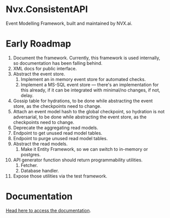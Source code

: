# Nvx.ConsistentAPI

Event Modelling Framework, built and maintained by NVX.ai.

# Early Roadmap
1. Document the framework. Currently, this framework is used internally, so documentation has been falling behind.
1. XML docs for public interface.
1. Abstract the event store.
    1. Implement an in memory event store for automated checks.
    1. Implement a MS-SQL event store — there's an implementation for this already, if it can be integrated with minimal/no changes, if not, delay.
1. Gossip table for hydrations, to be done while abstracting the event store, as the checkpoints need to change.
1. Attach an event model hash to the global checkpoint, so hydration is not adversarial, to be done while abstracting the event store, as the checkpoints need to change.
1. Deprecate the aggregating read models.
1. Endpoint to get unused read model tables.
1. Endpoint to purge unused read model tables.
1. Abstract the read models.
    1. Make it Entity Framework, so we can switch to in-memory or postgres.
1. API generator function should return programmability utilities.
    1. Fetcher.
    2. Database handler.
1. Expose those utilities via the test framework.

# Documentation
[Head here to access the documentation](./docs/README.md).